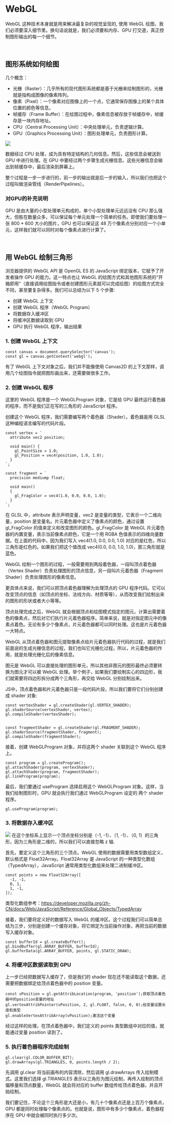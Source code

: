 # WebGL
WebGL 这种技术本身就是用来解决最复杂的视觉呈现的,
使用 WebGL 绘图，我们必须要深入细节里。换句话说就是，我们必须要和内存、GPU 打交道，真正控制图形输出的每一个细节。

<br>

## 图形系统如何绘图
几个概念：
- 光栅（Raster）：几乎所有的现代图形系统都是基于光栅来绘制图形的，光栅就是指构成图像的像素阵列。
- 像素（Pixel）：一个像素对应图像上的一个点，它通常保存图像上的某个具体位置的颜色等信息。
- 帧缓存（Frame Buffer）：在绘图过程中，像素信息被存放于帧缓存中，帧缓存是一块内存地址。
- CPU（Central Processing Unit）：中央处理单元，负责逻辑计算。
- GPU（Graphics Processing Unit）：图形处理单元，负责图形计算。

<img src="绘图过程.PNG" />

数据经过 CPU 处理，成为具有特定结构的几何信息。然后，这些信息会被送到 GPU 中进行处理。在 GPU 中要经过两个步骤生成光栅信息。这些光栅信息会输出到帧缓存中，最后渲染到屏幕上。

整个过程是一步一步进行的，前一步的输出就是后一步的输入，所以我们也把这个过程叫做渲染管线（RenderPipelines）。

### 对GPU的补充说明
GPU 是由大量的小型处理单元构成的，单个小型处理单元远远没有 CPU 那么强大，但胜在数量众多，可以保证每个单元处理一个简单的任务。即使我们要处理一张 800 * 600 大小的图片，GPU 也可以保证这 48 万个像素点分别对应一个小单元，这样我们就可以同时对每个像素点进行计算了。

<br>

## 用 WebGL 绘制三角形
浏览器提供的 WebGL API 是 OpenGL ES 的 JavaScript 绑定版本，它赋予了开发者操作 GPU 的能力。这一特点也让 WebGL 的绘图方式和其他图形系统的“开箱即用”（直接调用绘图指令或者创建图形元素就可以完成绘图）的绘图方式完全不同，甚至要复杂得多。我们可以总结为以下 5 个步骤:
- 创建 WebGL 上下文
- 创建 WebGL 程序（WebGL Program）
- 将数据存入缓冲区
- 将缓冲区数据读取到 GPU
- GPU 执行 WebGL 程序，输出结果

### 1. 创建 WebGL 上下文
```
const canvas = document.querySelector('canvas');
const gl = canvas.getContext('webgl');
```
有了 WebGL 上下文对象之后，我们并不能像使用 Canvas2D 的上下文那样，调用几个绘图指令就把图形画出来，还需要做很多工作。

### 2. 创建 WebGL 程序
这里的 WebGL 程序是一个 WebGLProgram 对象，它是给 GPU 最终运行着色器的程序，而不是我们正在写的三角形的 JavaScript 程序。

创建这个 WebGL 程序，我们需要编写两个着色器（Shader）。着色器是用 GLSL 这种编程语言编写的代码片段。
```
const vertex = `
  attribute vec2 position;

  void main() {
    gl_PointSize = 1.0;
    gl_Position = vec4(position, 1.0, 1.0);
  }
`;

const fragment = `
  precision mediump float;

  void main()
  {
    gl_FragColor = vec4(1.0, 0.0, 0.0, 1.0);
  }    
`;
```
在 GLSL 中，attribute 表示声明变量，vec2 是变量的类型，它表示一个二维向量，position 是变量名。片元着色器中定义了像素点的颜色，通过设置 gl_FragColor 的值来定义和改变图形的颜色。gl_FragColor 是 WebGL 片元着色器的内置变量，表示当前像素点颜色，它是一个用 RGBA 色值表示的四维向量数据。在上面的代码中，因为我们写入 vec4(1.0, 0.0, 0.0, 1.0) 对应的是红色，所以三角形是红色的。如果我们把这个值改成 vec4(0.0, 0.0, 1.0, 1.0)，那三角形就是蓝色。

WebGL 绘制一个图形的过程，一般需要用到两段着色器，一段叫顶点着色器（Vertex Shader）负责处理图形的顶点信息，另一段叫片元着色器（Fragment Shader）负责处理图形的像素信息。

更具体点来说，我们可以把顶点着色器理解为处理顶点的 GPU 程序代码。它可以改变顶点的信息（如顶点的坐标、法线方向、材质等等），从而改变我们绘制出来的图形的形状或者大小等等。

顶点处理完成之后，WebGL 就会根据顶点和绘图模式指定的图元，计算出需要着色的像素点，然后对它们执行片元着色器程序。简单来说，就是对指定图元中的像素点着色。无论有多少个像素点，片元着色器都可以同时处理。这也是片元着色器一大特点。

WebGL 从顶点着色器和图元提取像素点给片元着色器执行代码的过程，就是我们前面说的生成光栅信息的过程，我们也叫它光栅化过程。所以，片元着色器的作用，就是处理光栅化后的像素信息。

图元是 WebGL 可以直接处理的图形单元，所以其他非图元的图形最终必须要转换为图元才可以被 WebGL 处理。举个例子，如果我们要绘制实心的四边形，我们就需要将四边形拆分成两个三角形，再交给 WebGL 分别绘制出来。


JS中，顶点着色器和片元着色器只是一段代码片段，所以我们要将它们分别创建成 shader 对象:
```
const vertexShader = gl.createShader(gl.VERTEX_SHADER);
gl.shaderSource(vertexShader, vertex);
gl.compileShader(vertexShader);


const fragmentShader = gl.createShader(gl.FRAGMENT_SHADER);
gl.shaderSource(fragmentShader, fragment);
gl.compileShader(fragmentShader);
```
接着，创建 WebGLProgram 对象，并将这两个 shader 关联到这个 WebGL 程序上。
```
const program = gl.createProgram();
gl.attachShader(program, vertexShader);
gl.attachShader(program, fragmentShader);
gl.linkProgram(program);
```
最后，我们要通过 useProgram 选择启用这个 WebGLProgram 对象。这样，当我们绘制图形时，GPU 就会执行我们通过 WebGLProgram 设定的 两个 shader 程序。
```
gl.useProgram(program);
```

### 3. 将数据存入缓冲区
<img src="WebGL坐标系.PNG" />
在这个坐标系上显示一个顶点坐标分别是（-1, -1）、（1, -1）、（0, 1）的三角形，因为三角形是二维的，所以我们可以直接忽略 z 轴.

首先，要定义这个三角形的三个顶点。WebGL 使用的数据需要用类型数组定义，默认格式是 Float32Array。Float32Array 是 JavaScript 的一种类型化数组（TypedArray），JavaScript 通常用类型化数组来处理二进制缓冲区。

```
const points = new Float32Array([
  -1, -1,
  0, 1,
  1, -1,
]);

```
类型化数组参考：https://developer.mozilla.org/zh-CN/docs/Web/JavaScript/Reference/Global_Objects/TypedArray

接着，我们要将定义好的数据写入 WebGL 的缓冲区。这个过程我们可以简单总结为三步，分别是创建一个缓存对象，将它绑定为当前操作对象，再把当前的数据写入缓存对象。
```
const bufferId = gl.createBuffer();
gl.bindBuffer(gl.ARRAY_BUFFER, bufferId);
gl.bufferData(gl.ARRAY_BUFFER, points, gl.STATIC_DRAW);
```

### 4. 将缓冲区数据读取到 GPU
上一步已经把数据写入缓存了，但是我们的 shader 现在还不能读取这个数据，还需要把数据绑定给顶点着色器中的 position 变量。
```
const vPosition = gl.getAttribLocation(program, 'position');获取顶点着色器中的position变量的地址
gl.vertexAttribPointer(vPosition, 2, gl.FLOAT, false, 0, 0);给变量设置长度和类型
gl.enableVertexAttribArray(vPosition);激活这个变量
```
经过这样的处理，在顶点着色器中，我们定义的 points 类型数组中对应的值，就能通过变量 position 读到了。

### 5. 执行着色器程序完成绘制
```
gl.clear(gl.COLOR_BUFFER_BIT);
gl.drawArrays(gl.TRIANGLES, 0, points.length / 2);
```
先调用 gl.clear 将当前画布的内容清除，然后调用 gl.drawArrays 传入绘制模式。这里我们选择 gl.TRIANGLES 表示以三角形为图元绘制，再传入绘制的顶点偏移量和顶点数量，WebGL 就会将对应的 buffer 数组传给顶点着色器，并且开始绘制。

我们要记住，不论这个三角形是大还是小，有几十个像素点还是上百万个像素点，GPU 都是同时处理每个像素点的。也就是说，图形中有多少个像素点，着色器程序在 GPU 中就会被同时执行多少次。